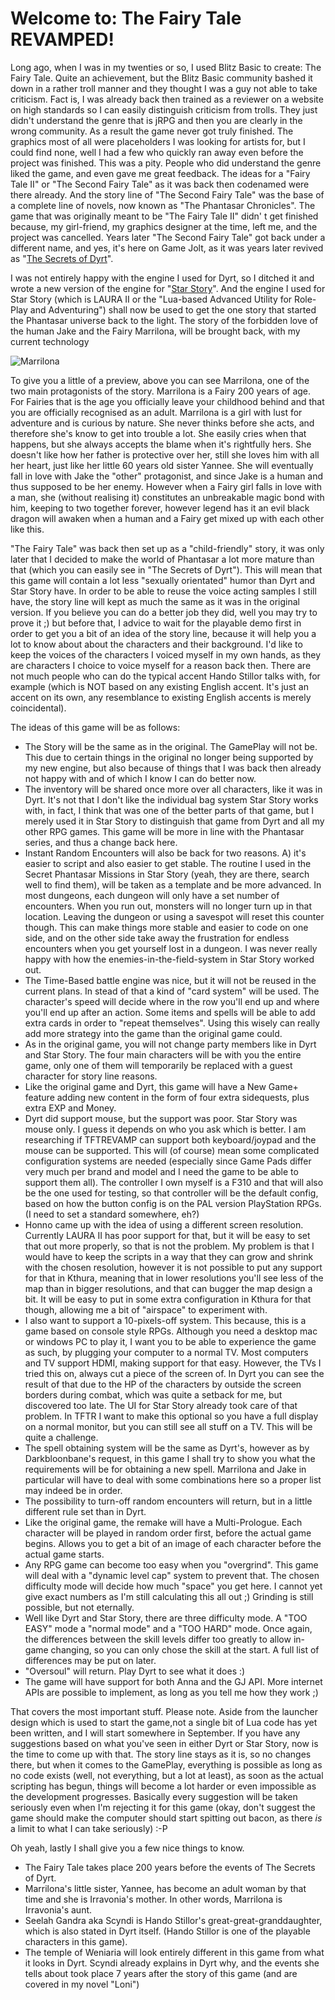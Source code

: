 # Welcome to: The Fairy Tale REVAMPED!

Long ago, when I was in my twenties or so, I used Blitz Basic to create: The Fairy Tale. Quite an achievement, but the Blitz Basic community bashed it down in a rather troll manner and they thought I was a guy not able to take criticism. Fact is, I was already back then trained as a reviewer on a website on high standards so I can easily distinguish criticism from trolls. They just didn't understand the genre that is jRPG and then you are clearly in the wrong community. As a result the game never got truly finished. The graphics most of all were placeholders I was looking for artists for, but I could find none, well I had a few who quickly ran away even before the project was finished. This was a pity. People who did understand the genre liked the game, and even gave me great feedback. The ideas for a "Fairy Tale II" or "The Second Fairy Tale" as it was back then codenamed were there already. And the story line of "The Second Fairy Tale" was the base of a complete line of novels, now known as "The Phantasar Chronicles". The game that was originally meant to be "The Fairy Tale II" didn' t get finished because, my girl-friend, my graphics designer at the time, left me, and the project was cancelled. Years later "The Second Fairy Tale" got back under a different name, and yes, it's here on Game Jolt, as it was years later revived as "[The Secrets of Dyrt](http://gamejolt.com/games/the-secrets-of-dyrt/20688)".

I was not entirely happy with the engine I used for Dyrt, so I ditched it and wrote a new version of the engine for "[Star Story](http://gamejolt.com/games/star-story/58632)". And the engine I used for Star Story (which is LAURA II or the "Lua-based Advanced Utility for Role-Play and Adventuring") shall now be used to get the one story that started the Phantasar universe back to the light. The story of the forbidden love of the human Jake and the Fairy Marrilona, will be brought back, with my current technology

![Marrilona](http://i.imgur.com/VH751h5.png)

To give you a little of a preview, above you can see Marrilona, one of the two main protagonists of the story. Marrilona is a Fairy 200 years of age. For Fairies that is the age you officially leave your childhood behind and that you are officially recognised as an adult. Marrilona is a girl with lust for adventure and is curious by nature. She never thinks before she acts, and therefore she's know to get into trouble a lot. She easily cries when that happens, but she always accepts the blame when it's rightfully hers. She doesn't like how her father is protective over her, still she loves him with all her heart, just like her little 60 years old sister Yannee. She will eventually fall in love with Jake the "other" protagonist, and since Jake is a human and thus supposed to be her enemy. However when a Fairy girl falls in love with a man, she (without realising it) constitutes an unbreakable magic bond with him, keeping to two together forever, however legend has it an evil black dragon will awaken when a human and a Fairy get mixed up with each other like this.

"The Fairy Tale" was back then set up as a "child-friendly" story, it was only later that I decided to make the world of Phantasar a lot more mature than that (which you can easily see in "The Secrets of Dyrt").  This will mean that this game will contain a lot less "sexually orientated" humor than Dyrt and Star Story have. In order to be able to reuse the voice acting samples I still have, the story line will kept as much the same as it was in the original version. 
If you believe you can do a better job they did, well you may try to prove it ;) but before that, I advice to wait for the playable demo first in order to get you a bit of an idea of the story line, because it will help you a lot to know about about the characters and their background. I'd like to keep the voices of the characters I voiced myself in my own hands, as they are characters I choice to voice myself for a reason back then. There are not much people who can do the typical accent Hando Stillor talks with, for example (which is NOT based on any existing English accent. It's just an accent on its own, any resemblance to existing English accents is merely coincidental).

The ideas of this game will be as follows:

- The Story will be the same as in the original. The GamePlay will not be. This due to certain things in the original no longer being supported by my new engine, but also because of things that I was back then already not happy with and of which I know I can do better now.
- The inventory will be shared once more over all characters, like it was in Dyrt. It's not that I don't like the individual bag system Star Story works with, in fact, I think that was one of the better parts of that game, but I merely used it in Star Story to distinguish that game from Dyrt and all my other RPG games. This game will be more in line with the Phantasar series, and thus a change back here.
- Instant Random Encounters will also be back for two reasons. A) it's easier to script and also easier to get stable. The routine I used in the Secret Phantasar Missions in Star Story (yeah, they are there, search well to find them), will be taken as a template and be more advanced. In most dungeons, each dungeon will only have a set number of encounters. When you run out, monsters will no longer turn up in that location. Leaving the dungeon or using a savespot will reset this counter though. This can make things more stable and easier to code on one side, and on the other side take away the frustration for endless encounters when you get yourself lost in a dungeon.  I was never really happy with how the enemies-in-the-field-system in Star Story worked out.
- The Time-Based battle engine was nice, but it will not be reused in the current plans. In stead of that a kind of "card system" will be used. The character's speed will decide where in the row you'll end up and where you'll end up after an action. Some items and spells will be able to add extra cards in order to "repeat themselves".  Using this wisely can really add more strategy into the game than the original game could.
- As in the original game, you will not change party members like in Dyrt and Star Story. The four main characters will be with you the entire game, only one of them will temporarily be replaced with a guest character for story line reasons.
- Like the original game and Dyrt, this game will have a New Game+ feature adding new content in the form of four extra sidequests, plus extra EXP and Money. 
- Dyrt did support mouse, but the support was poor. Star Story was mouse only. I guess it depends on who you ask which is better. I am researching if TFTREVAMP can support both keyboard/joypad and the mouse can be supported. This will (of course) mean some complicated configuration systems are needed (especially since Game Pads differ very much per brand and model and I need the game to be able to support them all). The controller I own myself is a F310 and that will also be the one used for testing, so that controller will be the default config, based on how the button config is on the PAL version PlayStation RPGs. (I need to set a standard somewhere, eh?)
- Honno came up with the idea of using a different screen resolution. Currently LAURA II has poor support for that, but it will be easy to set that out more properly, so that is not the problem.  My problem is that I would have to keep the scripts in a way that they can grow and shrink with the chosen resolution, however it is not possible to put any support for that in Kthura, meaning that in lower resolutions you'll see less of the map than in bigger resolutions, and that can bugger the map design a bit. It will be easy to put in some extra configuration in Kthura for that though, allowing me a bit of "airspace" to experiment with.
- I also want to support a 10-pixels-off system. This because, this is a game based on console style RPGs. Although you need a desktop mac or windows PC to play it, I want you to be able to experience the game as such, by plugging your computer to a normal TV. Most computers and TV support HDMI, making support for that easy. However, the TVs I tried this on, always cut a piece of the screen of. In Dyrt you can see the result of that due to the HP of the characters by outside the screen borders during combat, which was quite a setback for me, but discovered too late. The UI for Star Story already took care of that problem. In TFTR I want to make this optional so you have a full display on a normal monitor, but you can still see all stuff on a TV. This will be quite a challenge.
- The spell obtaining system will be the same as Dyrt's, however as by Darkbloonbane's request, in this game I shall try to show you what the requirements will be for obtaining a new spell. Marrilona and Jake in particular will have to deal with some combinations here so a proper list may indeed be in order.
- The possibility to turn-off random encounters will return, but in a little different rule set than in Dyrt. 
- Like the original game, the remake will have a Multi-Prologue. Each character will be played in random order first, before the actual game begins. Allows you to get a bit of an image of each character before the actual game starts.
- Any RPG game can become too easy when you "overgrind". This game will deal with a "dynamic level cap" system to prevent that. The chosen difficulty mode will decide how much "space" you get here. I cannot yet give exact numbers as I'm still calculating this all out ;)
Grinding is still possible, but not eternally.
- Well like Dyrt and Star Story, there are three difficulty mode. A "TOO EASY" mode a "normal mode" and a "TOO HARD" mode. Once again, the differences between the skill levels differ too greatly to allow in-game changing, so you can only chose the skill at the start. A full list of differences may be put on later.
- "Oversoul" will return. Play Dyrt to see what it does :)
- The game will have support for both Anna and the GJ API. More internet APIs are possible to implement, as long as you tell me how they work ;)

That covers the most important stuff.
Please note. Aside from the launcher design which is used to start the game,not a single bit of Lua code has yet been written, and I will start somewhere in September. If you have any suggestions based on what you've seen in either Dyrt or Star Story, now is the time to come up with that.
The story line stays as it is, so no changes there, but when it comes to the GamePlay, everything is possible as long as no code exists (well, not everything, but a lot at least), as soon as the actual scripting has begun, things will become a lot harder or even impossible as the development progresses.
Basically every suggestion will be taken seriously even when I'm rejecting it for this game (okay, don't suggest the game should make the computer should start spitting out bacon, as there *is* a limit to what I can take seriously) :-P


Oh yeah, lastly I shall give you a few nice things to know.
- The Fairy Tale takes place 200 years before the events of The Secrets of Dyrt.
- Marrilona's little sister, Yannee, has become an adult woman by that time and she is Irravonia's mother. In other words, Marrilona is Irravonia's aunt.
- Seelah Gandra aka Scyndi is Hando Stillor's great-great-granddaughter, which is also stated in Dyrt itself. (Hando Stillor is one of the playable characters in this game).
- The temple of Weniaria will look entirely different in this game from what it looks in Dyrt. Scyndi already explains in Dyrt why, and the events she tells about took place 7 years after the story of this game (and are covered in my novel "Loni")